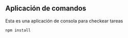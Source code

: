 ## Aplicación de comandos

Esta es una aplicación de consola para checkear tareas

```
npm install
```
